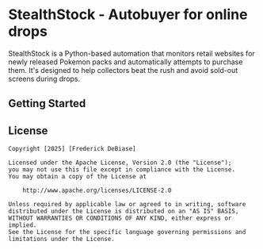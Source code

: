 # StealthStock - Autobuyer for online drops #

StealthStock is a Python-based automation that monitors retail websites for newly released Pokemon packs and automatically attempts to purchase them. It's designed to help collectors beat the rush and avoid sold-out screens during drops.



## Getting Started


## License
    Copyright [2025] [Frederick DeBiase]

    Licensed under the Apache License, Version 2.0 (the "License");
    you may not use this file except in compliance with the License.
    You may obtain a copy of the License at

        http://www.apache.org/licenses/LICENSE-2.0

    Unless required by applicable law or agreed to in writing, software
    distributed under the License is distributed on an "AS IS" BASIS,
    WITHOUT WARRANTIES OR CONDITIONS OF ANY KIND, either express or implied.
    See the License for the specific language governing permissions and
    limitations under the License.
